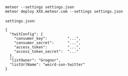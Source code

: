     meteor --settings settings.json
    meteor deploy XXX.meteor.com --settings settings.json

`settings.json`:


    {
      "twitConfig": {
        "consumer_key":         "...",
        "consumer_secret":      "...",
        "access_token":         "...",
        "access_token_secret":  "..."
      },
      "listOwner": "Grognor",
      "listUrlName": "weird-sun-twitter"
    }
